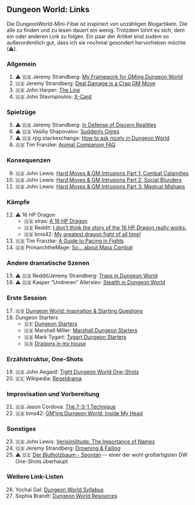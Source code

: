 ## Dungeon World: Links

Die DungeonWorld-Mini-Fibel ist inspiriert von unzähligen Blogartikeln. Die alle zu finden und zu lesen dauert ein wenig. Trotzdem lohnt es sich, dem ein oder anderen Link zu folgen. Ein paar der Artikel sind zudem so außerordentlich gut, dass ich sie nochmal gesondert hervorheben möchte (:warning:).


### Allgemein

1. :warning: :gb: Jeremy Strandberg: [My Framework for GMing Dungeon World](https://spoutinglore.blogspot.com/2020/01/my-framework-for-gming-dungeon-world.html)
2. :gb: Jeremy Strandberg: [Deal Damage is a Crap GM Move](https://spoutinglore.blogspot.com/2019/01/deal-damage-is-crap-gm-move.html)
3. :gb: John Harper: [The Line](http://mightyatom.blogspot.com/2010/10/apocalypse-world-crossing-line.html)
4. :gb: John Stavropoulos: [X-Card](https://docs.google.com/document/d/1SB0jsx34bWHZWbnNIVVuMjhDkrdFGo1_hSC2BWPlI3A/edit?pli=1)


### Spielzüge

5. :warning: :gb: Jeremy Strandberg: [In Defense of Discern Realities](https://spoutinglore.blogspot.com/2018/08/in-defense-of-discern-realities.html)
6. :warning: :gb: Vasiliy Shapovalov: [Suddenly Ogres](https://docs.google.com/document/d/1MC_W_qxY7kScRK_2arLhGvATX0HyQz6dTIKFj_HI2T4/edit)
7. :warning: :gb: rpg.stackexchange: [How to ask nicely in Dungeon World](https://rpg.stackexchange.com/questions/65809/how-to-ask-nicely-in-dungeon-world)
8. :gb: Tim Franzke: [Animal Companion FAQ](https://docs.google.com/document/d/1MCAVL9DzB3EZqbzRb57YQgzZkuhE32x89vvSzVZ8Ke0/edit)


### Konsequenzen

9. :gb: John Lewis: [Hard Moves & GM Intrusions Part 1: Combat Calamities](http://rpgalchemy.com/hard-moves-gm-intrusions-1/)
10. :gb: John Lewis: [Hard Moves & GM Intrusions Part 2: Social Blunders](http://www.rpgalchemy.com/hard-moves-gm-intrusions-2/)
11. :gb: John Lewis: [Hard Moves & GM Intrusions Part 3: Magical Mishaps](http://www.rpgalchemy.com/hard-moves-gm-intrusions-part-3-magical-mishaps/)


### Kämpfe

12. :warning: 16 HP Dragon
    * :gb: stras: [A 16 HP Dragon](https://www.latorra.org/2012/05/15/a-16-hp-dragon/)
    * :gb: Reddit: [I don't think the story of the 16 HP Dragon really works.](https://www.reddit.com/r/DungeonWorld/comments/c5k7tu/i_dont_think_the_story_of_the_16_hp_dragon_really/)
    * :gb: bms42: [My greatest dragon fight of all time!](https://www.reddit.com/r/DungeonWorld/comments/414myt/my_greatest_dragon_fight_of_all_time/)
13. :gb: Tim Franzke: [A Guide to Pacing in Fights](https://docs.google.com/document/d/15pBiFL6EhlmygogWZjbUUA_uRgLk4hsbZUcXGsqkoUo/edit)
14. :gb: PrimarchtheMage: [So... about Mass Combat](https://www.reddit.com/r/DungeonWorld/comments/7qvlb9/so_about_mass_combat/dssfq7h/)


### Andere dramatische Szenen

15. :warning: :gb: Reddit/Jeremy Strandberg: [Traps in Dungeon World](https://www.reddit.com/r/DungeonWorld/comments/7vbojb/traps_in_dungeon_world/)
16. :warning: :gb: Kasper “Undreren” Allerslev: [Stealth in Dungeon World](https://partialsuccess.wordpress.com/2014/02/27/stealth-in-dungeon-world/)


### Erste Session

17. :gb: [Dungeon World: Inspiration & Starting Questions](https://drive.google.com/file/d/0BzeF5GXNEsnfVHlBYk01dDN3OHc/view)
18. Dungeon Starters
    * :de: [Dungeon Starters](https://www.system-matters.de/shop/dungeon-world-dungeon-starters/)
    * :gb: Marshall Miller: [Marshall Dungeon Starters](http://www.finemessgames.com/DWsupplements/dungeonstarters)
    * :gb: Mark Tygart: [Tygart Dungeon Starters](https://drive.google.com/drive/folders/0B7cav44145d9OXZFNjNpWFdBRFU)
    * :gb: [Dragons in my house](https://dragonsinmyhouse.blogspot.com/2014/01/dungeon-world-adventure-starters.html)


### Erzählstruktur, One-Shots

19. :gb: John Aegard: [Tight Dungeon World One-Shots](https://docs.google.com/document/d/17ypjtlHfcwqrU_-x4b7o0e8tZ_dN2TiNLUu48MLAw7Y/edit#heading=h.t8tfotiv4mt1)
20. :de: Wikipedia: [Regeldrama](https://de.wikipedia.org/wiki/Regeldrama)


### Improvisation und Vorbereitung

21. :gb: Jason Cordova: [The 7-3-1 Technique](https://www.gauntlet-rpg.com/blog/the-7-3-1-technique)
22. :gb: bms42: [GM’ing Dungeon World: Inside My Head](https://docs.google.com/document/d/1n_71Ac-7ONP65pZIiVxlPsCsj0RzXjTFMNTaUiQq27I/edit#heading=h.bta5by6v3np)


### Sonstiges

23. :gb: John Lewis: [Verisimilitude: The Importance of Names](http://www.rpgalchemy.com/verisimilitude-the-importance-of-names/)
24. :gb: Jeremy Strandberg: [Drowning & Falling](https://spoutinglore.blogspot.com/2018/07/drowning-falling.html)
25. :warning: :de: [Der Blutholzbaum - Spontan](https://www.youtube.com/watch?v=6gTyodOpqU8) -- einer der wohl großartigsten DW One-Shots überhaupt


### Weitere Link-Listen

26. Yochai Gal: [Dungeon World Syllabus](https://docs.google.com/document/d/1ORjM3sxhQrwNI_chlNzYFMD5OFHj7u-Rs_gY4kHkzO0/edit)
27. Sophia Brandt: [Dungeon World Resources](https://dieheart.net/dungeon-world-resources/)

